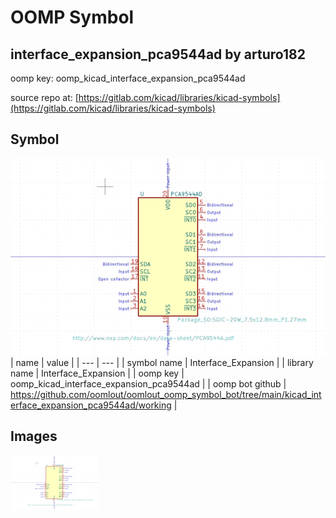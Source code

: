 # OOMP Symbol  
## interface_expansion_pca9544ad  by arturo182  
  
oomp key: oomp_kicad_interface_expansion_pca9544ad  
  
source repo at: [https://gitlab.com/kicad/libraries/kicad-symbols](https://gitlab.com/kicad/libraries/kicad-symbols)  
## Symbol  
  
[![working.png](working_600.png)](working.png)  
| name | value | 
| --- | --- | 
| symbol name | Interface_Expansion | 
| library name | Interface_Expansion | 
| oomp key | oomp_kicad_interface_expansion_pca9544ad | 
| oomp bot github | https://github.com/oomlout/oomlout_oomp_symbol_bot/tree/main/kicad_interface_expansion_pca9544ad/working | 
## Images  
  
[![working.png](working_140.png)](working.png)  
